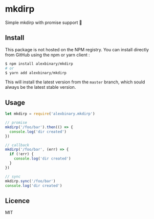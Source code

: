 # mkdirp

Simple mkdirp with promise support 🎉

## Install

This package is not hosted on the NPM registry.
You can install directly from GitHub using the npm or yarn client :

```bash
$ npm install alexbinary/mkdirp
# or
$ yarn add alexbinary/mkdirp
```

This will install the latest version from the `master` branch, which sould always be the latest stable version.

## Usage

```javascript
let mkdirp = require('alexbinary.mkdirp')

// promise
mkdirp('/foo/bar').then(() => {
  console.log('dir created')
})

// callback
mkdirp('/foo/bar', (err) => {
  if (!err) {
    console.log('dir created')
  }
})

// sync
mkdirp.sync('/foo/bar')
console.log('dir created')
```

## Licence

MIT
